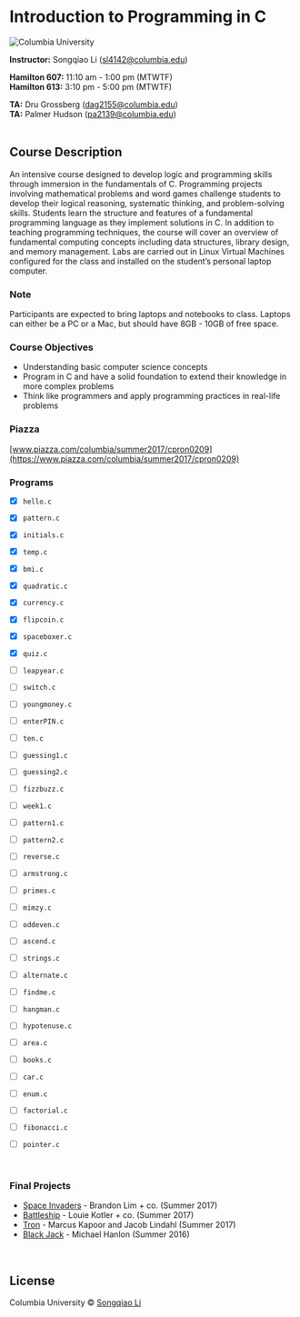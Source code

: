 # Introduction to Programming in C #

![Columbia University][logo]

[logo]: https://github.com/sonnynomnom/Introduction-to-Programming-in-C/blob/master/logo.png "Columbia University"

**Instructor:** Songqiao Li (sl4142@columbia.edu)  
  
**Hamilton 607:** 11:10 am - 1:00 pm (MTWTF)  
**Hamilton 613:** 3:10 pm - 5:00 pm (MTWTF)  

**TA:** Dru Grossberg (dag2155@columbia.edu)  
**TA:** Palmer Hudson (pa2139@columbia.edu)
<br />
<br />

## Course Description ##

An intensive course designed to develop logic and programming skills through immersion in the fundamentals of C. Programming projects involving mathematical problems and word games challenge students to develop their logical reasoning, systematic thinking, and problem-solving skills. Students learn the structure and features of a fundamental programming language as they implement solutions in C. In addition to teaching programming techniques, the course will cover an overview of fundamental computing concepts including data structures, library design, and memory management. Labs are carried out in Linux Virtual Machines configured for the class and installed on the student’s personal laptop computer.

### Note ###

Participants are expected to bring laptops and notebooks to class. Laptops can either be a PC or a Mac, but should have 8GB - 10GB of free space.

### Course Objectives ###

* Understanding basic computer science concepts
* Program in C and have a solid foundation to extend their knowledge in more complex problems
* Think like programmers and apply programming practices in real-life problems

### Piazza ###

[www.piazza.com/columbia/summer2017/cpron0209](https://www.piazza.com/columbia/summer2017/cpron0209)  

### Programs ###

- [x] `hello.c`  
- [x] `pattern.c`  
- [x] `initials.c`

- [x] `temp.c`
- [x] `bmi.c`
- [x] `quadratic.c`
- [x] `currency.c`

- [x] `flipcoin.c`
- [x] `spaceboxer.c`
- [x] `quiz.c`

- [ ] `leapyear.c`
- [ ] `switch.c`

- [ ] `youngmoney.c`
- [ ] `enterPIN.c`
- [ ] `ten.c`
- [ ] `guessing1.c`
- [ ] `guessing2.c`

- [ ] `fizzbuzz.c`

- [ ] `week1.c`

- [ ] `pattern1.c`
- [ ] `pattern2.c`

- [ ] `reverse.c`
- [ ] `armstrong.c`

- [ ] `primes.c`

- [ ] `mimzy.c`
- [ ] `oddeven.c`

- [ ] `ascend.c`

- [ ] `strings.c`

- [ ] `alternate.c`

- [ ] `findme.c`

- [ ] `hangman.c`
- [ ] `hypotenuse.c`
- [ ] `area.c`


- [ ] `books.c`
- [ ] `car.c`

- [ ] `enum.c`
- [ ] `factorial.c`

- [ ] `fibonacci.c`
- [ ] `pointer.c`
<br>

### Final Projects ###

* [Space Invaders](https://www.videocomingsoon.com) - Brandon Lim + co. (Summer 2017)
* [Battleship](https://www.videocomingsoon.com) - Louie Kotler + co. (Summer 2017)
* [Tron](https://www.videocomingsoon.com) - Marcus Kapoor and Jacob Lindahl (Summer 2017)
* [Black Jack](https://www.videocomingsoon.com) - Michael Hanlon (Summer 2016)
<br>

## License
Columbia University © [Songqiao Li](https://instagram.com/sonnynomnom)
